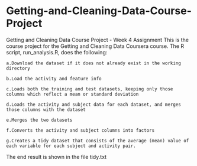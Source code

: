# Getting-and-Cleaning-Data-Course-Project
Getting and Cleaning Data Course Project - Week 4 Assignment
This is the course project for the Getting and Cleaning Data Coursera course. The R script, run_analysis.R, does the following:

    a.Download the dataset if it does not already exist in the working directory
    
    b.Load the activity and feature info
    
    c.Loads both the training and test datasets, keeping only those columns which reflect a mean or standard deviation
    
    d.Loads the activity and subject data for each dataset, and merges those columns with the dataset
    
    e.Merges the two datasets
    
    f.Converts the activity and subject columns into factors
    
    g.Creates a tidy dataset that consists of the average (mean) value of each variable for each subject and activity pair.

The end result is shown in the file tidy.txt
